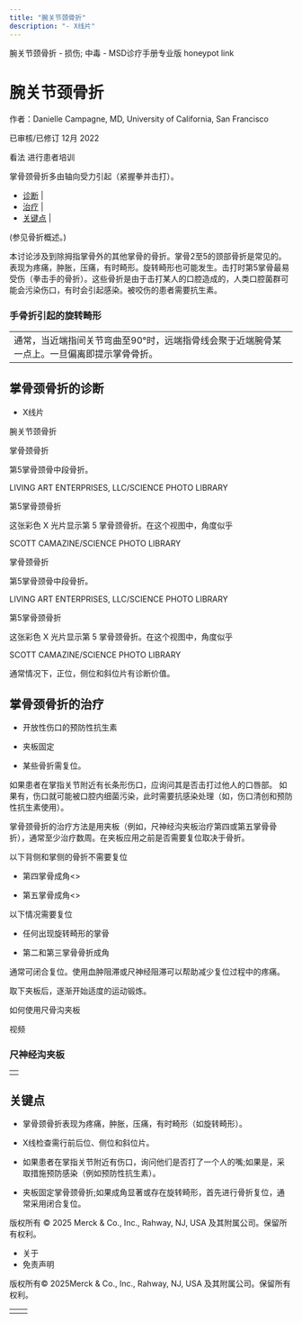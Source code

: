 ```yaml
---
title: "腕关节颈骨折"
description: "- X线片"
---
```


﻿腕关节颈骨折 \- 损伤; 中毒 \- MSD诊疗手册专业版 honeypot link

# 腕关节颈骨折

作者：Danielle Campagne, MD, University of California, San Francisco

已审核/已修订 12月 2022

看法 进行患者培训

掌骨颈骨折多由轴向受力引起（紧握拳并击打）。

- [诊断](#诊断_v13387176_zh) \|
- [治疗](#治疗_v13387182_zh) \|
- [关键点](#关键点_v35078803_zh) \|

(参见骨折概述。)

本讨论涉及到除拇指掌骨外的其他掌骨的骨折。掌骨2至5的颈部骨折是常见的。表现为疼痛，肿胀，压痛，有时畸形。旋转畸形也可能发生。击打时第5掌骨最易受伤（拳击手的骨折）。这些骨折是由于击打某人的口腔造成的，人类口腔菌群可能会污染伤口，有时会引起感染。被咬伤的患者需要抗生素。

### 手骨折引起的旋转畸形

|     |
| --- |
| 通常，当近端指间关节弯曲至90°时，远端指骨线会聚于近端腕骨某一点上。一旦偏离即提示掌骨骨折。<br> |

## 掌骨颈骨折的诊断

- X线片


腕关节颈骨折



掌骨颈骨折

第5掌骨颈骨中段骨折。

LIVING ART ENTERPRISES, LLC/SCIENCE PHOTO LIBRARY



第5掌骨颈骨折

这张彩色 X 光片显示第 5 掌骨颈骨折。在这个视图中，角度似乎

SCOTT CAMAZINE/SCIENCE PHOTO LIBRARY



掌骨颈骨折

第5掌骨颈骨中段骨折。

LIVING ART ENTERPRISES, LLC/SCIENCE PHOTO LIBRARY



第5掌骨颈骨折

这张彩色 X 光片显示第 5 掌骨颈骨折。在这个视图中，角度似乎

SCOTT CAMAZINE/SCIENCE PHOTO LIBRARY

通常情况下，正位，侧位和斜位片有诊断价值。

## 掌骨颈骨折的治疗

- 开放性伤口的预防性抗生素

- 夹板固定

- 某些骨折需复位。


如果患者在掌指关节附近有长条形伤口，应询问其是否击打过他人的口唇部。 如果有，伤口就可能被口腔内细菌污染，此时需要抗感染处理（如，伤口清创和预防性抗生素使用）。

掌骨颈骨折的治疗方法是用夹板（例如，尺神经沟夹板治疗第四或第五掌骨骨折），通常至少治疗数周。在夹板应用之前是否需要复位取决于骨折。

以下背侧和掌侧的骨折不需要复位

- 第四掌骨成角<>

- 第五掌骨成角<>


以下情况需要复位

- 任何出现旋转畸形的掌骨

- 第二和第三掌骨骨折成角


通常可闭合复位。使用血肿阻滞或尺神经阻滞可以帮助减少复位过程中的疼痛。

取下夹板后，逐渐开始适度的运动锻炼。

如何使用尺骨沟夹板



视频

### 尺神经沟夹板

|     |
| --- |
|  |

## 关键点

- 掌骨颈骨折表现为疼痛，肿胀，压痛，有时畸形（如旋转畸形）。

- X线检查需行前后位、侧位和斜位片。

- 如果患者在掌指关节附近有伤口，询问他们是否打了一个人的嘴;如果是，采取措施预防感染（例如预防性抗生素）。

- 夹板固定掌骨颈骨折;如果成角显著或存在旋转畸形，首先进行骨折复位，通常采用闭合复位。




版权所有 © 2025
Merck & Co., Inc., Rahway, NJ, USA 及其附属公司。保留所有权利。

- 关于
- 免责声明

版权所有© 2025Merck & Co., Inc., Rahway, NJ, USA 及其附属公司。保留所有权利。

|     |     |
| --- | --- |
|  |  |